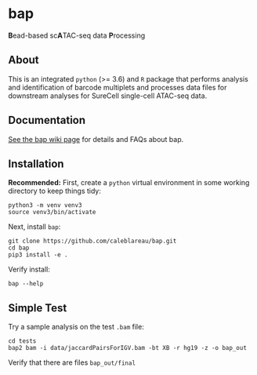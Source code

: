 # bap
**B**ead-based sc**A**TAC-seq data **P**rocessing

## About
This is an integrated `python` (>= 3.6) and `R` package that
performs analysis and identification of barcode multiplets and processes
data files for downstream analyses for SureCell single-cell ATAC-seq data. 

## Documentation

[See the bap wiki page](https://github.com/caleblareau/bap/wiki) for details and FAQs about bap.

## Installation

**Recommended:**
First, create a `python` virtual environment in some working directory to keep things tidy:

```
python3 -m venv venv3
source venv3/bin/activate
```

Next, install `bap`:

```
git clone https://github.com/caleblareau/bap.git
cd bap
pip3 install -e . 
```

Verify install:

```
bap --help
```


## Simple Test

Try a sample analysis on the test `.bam` file:

```
cd tests
bap2 bam -i data/jaccardPairsForIGV.bam -bt XB -r hg19 -z -o bap_out
```

Verify that there are files `bap_out/final`
